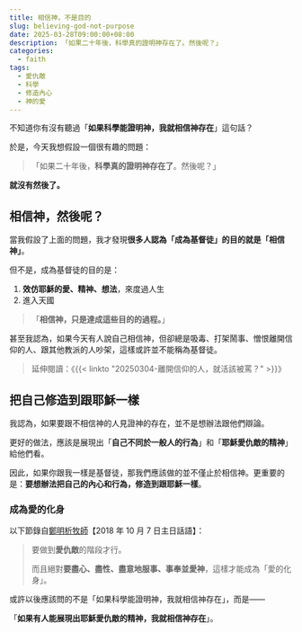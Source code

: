 ```yaml
---
title: 相信神，不是目的
slug: believing-god-not-purpose
date: 2025-03-28T09:00:00+08:00
description: 「如果二十年後，科學真的證明神存在了。然後呢？」
categories:
  - faith
tags:
  - 愛仇敵
  - 科學
  - 修造內心
  - 神的愛
---
```


不知道你有沒有聽過「**如果科學能證明神，我就相信神存在**」這句話？

於是，今天我想假設一個很有趣的問題：

> 「如果二十年後，**科學真的證明神存在了**。然後呢？」

**就沒有然後了。**

## 相信神，然後呢？

當我假設了上面的問題，我才發現**很多人認為「成為基督徒」的目的就是「相信神」**。

但不是，成為基督徒的目的是：

1. **效仿耶穌的愛、精神、想法**，來度過人生
2. 進入天國

> 「**相信神，只是達成這些目的的過程。**」

甚至我認為，如果今天有人說自己相信神，但卻總是吸毒、打架鬧事、憎恨離開信仰的人、跟其他教派的人吵架，這樣或許並不能稱為基督徒。

> 延伸閱讀：《{{< linkto "20250304-離開信仰的人，就活該被罵？" >}}》

## 把自己修造到跟耶穌一樣

我認為，如果要跟不相信神的人見證神的存在，並不是想辦法跟他們辯論。

更好的做法，應該是展現出「**自己不同於一般人的行為**」和「**耶穌愛仇敵的精神**」給他們看。

因此，如果你跟我一樣是基督徒，那我們應該做的並不僅止於相信神。更重要的是：**要想辦法把自己的內心和行為，修造到跟耶穌一樣**。

### 成為愛的化身

以下節錄自[鄭明析牧師](https://cgm.org.tw/about-us/about-josha)【2018 年 10 月 7 日主日話語】：

> 要做到**愛仇敵**的階段才行。
> 
> 而且絕對**要盡心、盡性、盡意地服事、事奉並愛神**，這樣才能成為「愛的化身」。

或許以後應該問的不是「如果科學能證明神，我就相信神存在」，而是——

「**如果有人能展現出耶穌愛仇敵的精神，我就相信神存在**」。